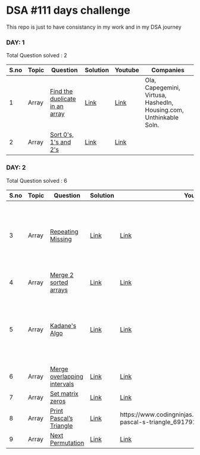 # DSA #111 days challenge

This repo is just to have consistancy in my work and in my DSA journey

### DAY: 1

Total Question solved : 2
<table>
<thead>
<tr>
<th>S.no</th>
<th>Topic</th>
<th>Question </th>
<th>Solution </th>
<th>Youtube </th>
<th>Companies</th>
</tr>
</thead>
<tbody>
<tr>
<td>1</td>
<td>Array</td>
<td>
<a href="https://leetcode.com/problems/find-the-duplicate-number/description/">Find the duplicate in an array</a>
</td>
<td>
<a href="/Day_1/1_Find_the_duplicate_in_an_array.cpp">Link</a>
</td>
<td>
<a href="https://www.youtube.com/watch?v=32Ll35mhWg0">Link</a>
</td>
<td>
Ola, Capegemini, Virtusa, HashedIn, Housing.com, Unthinkable Soln.  
</td>
</tr>
<tr>
<td>2</td>
<td>Array</td>
<td>
<a href="https://leetcode.com/problems/sort-colors/description/">Sort 0's, 1's and 2's</a>
</td>
<td>
<a href="/Day_1/2_sort_0s_1s_2s.cpp">Link</a>
</td>
<td>
<a href="https://www.youtube.com/watch?v=oaVa-9wmpns&pp=ygVMU29ydCBhbiBhcnJheSBvZiAw4oCZcyAx4oCZcyAy4oCZcyB3aXRob3V0IHVzaW5nIGV4dHJhIHNwYWNlIG9yIHNvcnRpbmcgYWxnbw%3D%3D">Link</a>
</td>
<td>
 
</td>
</tr>

</tbody>
</table>

### DAY: 2

Total Question solved : 6
<table>
<thead>
<tr>
<th>S.no</th>
<th>Topic</th>
<th>Question </th>
<th>Solution </th>
<th>Youtube </th>
<th>Companies</th>
</tr>
</thead>
<tbody>
<tr>
<td>3</td>
<td>Array</td>
<td>
<a href="https://www.codingninjas.com/studio/problems/missing-and-repeating-numbers_873366">Repeating Missing</a>
</td>
<td>
<a href="/Day_2/3_reapting_missing.cpp">Link</a>
</td>
<td>
<a href="https://www.youtube.com/watch?v=2D0D8HE6uak&t=1170s">Link</a>
</td>
<td>
Sharechat, Oracle, Flipkart, Amazon, Capegemini, Goldman Sachs, Nagaaro, more..
</td>
</tr>

<tr>
<td>4</td>
<td>Array</td>
<td>
<a href="https://www.codingninjas.com/studio/problems/merge-two-sorted-arrays-without-extra-space_6898839">Merge 2 sorted arrays</a>
</td>
<td>
<a href="/Day_2/4_merge_2_sorted_array.cpp">Link</a>
</td>
<td>
<a href="https://www.youtube.com/watch?v=n7uwj04E0I4">Link</a>
</td>
<td>

</td>
</tr>


<tr>
<td>5</td>
<td>Array</td>
<td>
<a href="https://www.codingninjas.com/studio/problems/maximum-subarray-sum_630526">Kadane's Algo</a>
</td>
<td>
<a href="/Day_2/5_kadanes_algo.cpp">Link</a>
</td>
<td>
<a href="https://www.youtube.com/watch?v=AHZpyENo7k4">Link</a>
</td>
<td>
Golman Sachs, Facebook, TCS, Ola, Flipkart, Oracle, Siemens, Snapdeal, more..
</td>
</tr>


<tr>
<td>6</td>
<td>Array</td>
<td>
<a href="https://www.codingninjas.com/studio/problems/merge-all-overlapping-intervals_6783452">Merge overlapping intervals</a>
</td>
<td>
<a href="/Day_2/6_merge_overlapping_intervals.cpp">Link</a>
</td>
<td>
<a href="https://www.youtube.com/watch?v=IexN60k62jo">Link</a>
</td>
<td>

</td>
</tr>


<tr>
<td>7</td>
<td>Array</td>
<td>
<a href="https://www.codingninjas.com/studio/problems/zero-matrix_1171153">Set matrix zeros</a>
</td>
<td>
<a href="/Day_2/7_set_matrix_zeros.cpp">Link</a>
</td>
<td>
<a href="https://www.youtube.com/watch?v=N0MgLvceX7M">Link</a>
</td>
<td>
Amazon, Redbus
</td>
</tr>

<tr>
<td>8</td>
<td>Array</td>
<td>
<a href="https://www.codingninjas.com/studio/problems/print-pascal-s-triangle_6917910"> Print Pascal’s Triangle</a>
</td>
<td>
<a href="/Day_2/8_pascals_triangle.cpp">Link</a>
</td>
<td>https://www.codingninjas.com/studio/problems/print-pascal-s-triangle_6917910
<a href="https://www.youtube.com/watch?v=bR7mQgwQ_o8">Link</a>
</td>
<td>

</td>
</tr>

<tr>
<td>9</td>
<td>Array</td>
<td>
<a href="https://www.codingninjas.com/studio/problems/next-greater-permutation_6929564">Next Permutation</a>
</td>
<td>
<a href="/Day_2/9_next_permutation.cpp">Link</a>
</td>
<td>
<a href="https://www.youtube.com/watch?v=JDOXKqF60RQ">Link</a>
</td>
<td>

</td>
</tr>

</tbody>
</table>